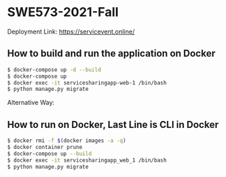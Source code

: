 # SWE573-2021-Fall

Deployment Link:
https://servicevent.online/

## How to build and run the application on Docker
```bash
$ docker-compose up -d --build
$ docker-compose up
$ docker exec -it servicesharingapp-web-1 /bin/bash
$ python manage.py migrate
```

Alternative Way:
## How to run on Docker, Last Line is CLI in Docker

```bash
$ docker rmi -f $(docker images -a -q)
$ docker container prune
$ docker-compose up --build
$ docker exec -it servicesharingapp_web_1 /bin/bash
$ python manage.py migrate
```
